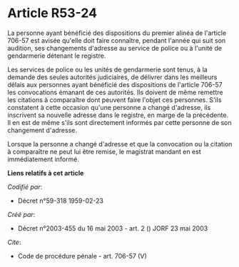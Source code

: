 # Article R53-24

La personne ayant bénéficié des dispositions du premier alinéa de l'article 706-57 est avisée qu'elle doit faire connaître,
pendant l'année qui suit son audition, ses changements d'adresse au service de police ou à l'unité de gendarmerie détenant le
registre. 

Les services de police ou les unités de gendarmerie sont tenus, à la demande des seules autorités judiciaires, de délivrer
dans les meilleurs délais aux personnes ayant bénéficié des dispositions de l'article 706-57 les convocations émanant de ces
autorités. Ils doivent de même remettre les citations à comparaître dont peuvent faire l'objet ces personnes. S'ils
constatent à cette occasion qu'une personne a changé d'adresse, ils inscrivent sa nouvelle adresse dans le registre, en marge
de la précédente. Il en est de même s'ils sont directement informés par cette personne de son changement d'adresse. 

Lorsque la personne a changé d'adresse et que la convocation ou la citation à comparaître ne peut lui être remise, le
magistrat mandant en est immédiatement informé.

**Liens relatifs à cet article**

_Codifié par_:

  - Décret n°59-318 1959-02-23

_Créé par_:

  - Décret n°2003-455 du 16 mai 2003 - art. 2 () JORF 23 mai 2003

_Cite_:

  - Code de procédure pénale - art. 706-57 (V)
